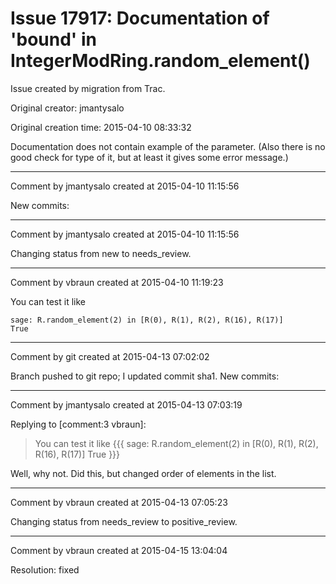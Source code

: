 # Issue 17917: Documentation of 'bound' in IntegerModRing.random_element()

Issue created by migration from Trac.

Original creator: jmantysalo

Original creation time: 2015-04-10 08:33:32

Documentation does not contain example of the parameter. (Also there is no good check for type of it, but at least it gives some error message.)



---

Comment by jmantysalo created at 2015-04-10 11:15:56

New commits:


---

Comment by jmantysalo created at 2015-04-10 11:15:56

Changing status from new to needs_review.


---

Comment by vbraun created at 2015-04-10 11:19:23

You can test it like

```
sage: R.random_element(2) in [R(0), R(1), R(2), R(16), R(17)]
True
```



---

Comment by git created at 2015-04-13 07:02:02

Branch pushed to git repo; I updated commit sha1. New commits:


---

Comment by jmantysalo created at 2015-04-13 07:03:19

Replying to [comment:3 vbraun]:
> You can test it like
> {{{
> sage: R.random_element(2) in [R(0), R(1), R(2), R(16), R(17)]
> True
> }}}

Well, why not. Did this, but changed order of elements in the list.


---

Comment by vbraun created at 2015-04-13 07:05:23

Changing status from needs_review to positive_review.


---

Comment by vbraun created at 2015-04-15 13:04:04

Resolution: fixed
